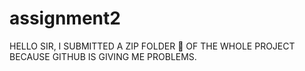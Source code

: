 # assignment2

HELLO SIR, I SUBMITTED A ZIP FOLDER 📂 OF THE WHOLE PROJECT BECAUSE GITHUB IS GIVING ME PROBLEMS.

